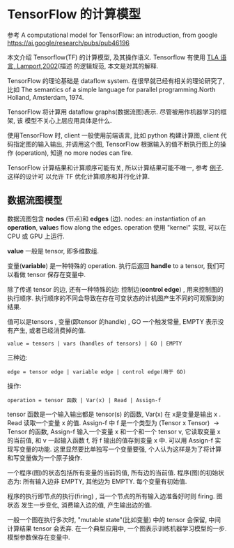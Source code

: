 # TensorFlow 的计算模型

参考  A computational model for TensorFlow: an introduction, from google <https://ai.google/research/pubs/pub46196>

本文介绍 Tensorflow(TF) 的计算模型, 及其操作语义. Tensorflow 有使用 [TLA 语
言, Lamport,2002](https://lamport.azurewebsites.net/tla/book-02-08-08.pdf)(描述
的逻辑规范, 本文是对其的解释.

TensorFlow 的理论基础是 dataflow system. 在很早就已经有相关的理论研究了, 比如
The semantics of a simple language for parallel programming.North Holland,
Amsterdam, 1974.

TensorFlow 将计算用 dataflow graphs(数据流图)表示. 尽管被用作机器学习的框架,  该
模型不关心上层应用具体是什么.

使用TensorFlow 时,  client 一般使用前端语言, 比如 python 构建计算图,  client 代
码指定图的输入输出, 并调用这个图, TensorFlow 根据输入的值不断执行图上的操作
(operation), 知道 no more nodes can fire.

TensorFlow 计算结果和计算顺序可能有关, 所以计算结果可能不唯一, 参考
[例子](https://blog.csdn.net/LoseInVain/article/details/78780020).  这样的设计可
以允许 TF 优化计算顺序和并行化计算.

## 数据流图模型

数据流图包含 **nodes** (节点)和 **edges** (边).  nodes: an instantiation of an
**operation**, **value**s flow along the edges.   operation 使用 "kernel" 实现,
可以在 CPU 或 GPU 上运行.

**value** 一般是 tensor, 即多维数组.

变量(**variable**) 是一种特殊的 operation.  执行后返回  **handle** to a tensor, 我们可以看做 tensor 保存在变量中.

除了传递 tensor 的边, 还有一种特殊的边: 控制边(**control edge**) , 用来控制图的执行顺序. 执行顺序的不同会导致在存在可变状态的计机图产生不同的可观察到的结果.


值可以是tensors , 变量(即tensor 的handle) , GO 一个触发常量, EMPTY 表示没有产生,
或者已经消费掉的值.

    value = tensors | vars (handles of tensors) | GO | EMPTY

三种边:

    edge = tensor edge | variable edge | control edge(用于 GO)

操作:

    operation = tensor 函数 | Var(x) | Read | Assign-f

tensor 函数是一个输入输出都是 tensor(s) 的函数,  Var(x) 在 x是变量是输出 x .  Read 读取一个变量 x 的值.  Assign-f 中 f 是一个类型为 (Tensor x Tensor) $\to​$ Tensor 的函数, Assign-f 输入一个变量 x 和一个和一个 tensor v,  它读取变量 x 的当前值, 和 v 一起输入函数 f, 将 f 输出的值存到变量 x 中.  可以用 Assign-f 实现写变量的功能.  这里显然要比单独写一个变量要强, 个人认为这样是为了将计算和写变量做为一个原子操作.

一个程序(图)的状态包括所有变量的当前的值, 所有边的当前值.  程序(图)的初始状态为: 所有输入边非 EMPTY, 其他边为 EMPTY. 每个变量有初始值.

程序的执行即节点的执行(firing) , 当一个节点的所有输入边准备好时则 firing. 图状态
发生一步变化, 消费输入边的值, 产生输出边的值.

一般一个图在执行多次时,  "mutable state"(比如变量) 中的 tensor 会保留, 中间计算结果 tensor 会丢弃. 在一个典型应用中, 一个图表示训练机器学习模型的一步.  模型参数保存在变量中.
